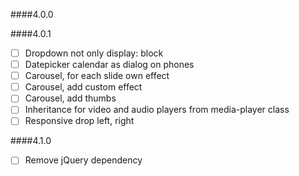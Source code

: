 ####4.0.0

####4.0.1
- [ ] Dropdown not only display: block
- [ ] Datepicker calendar as dialog on phones
- [ ] Carousel, for each slide own effect
- [ ] Carousel, add custom effect 
- [ ] Carousel, add thumbs
- [ ] Inheritance for video and audio players from media-player class
- [ ] Responsive drop left, right

####4.1.0

- [ ] Remove jQuery dependency 
